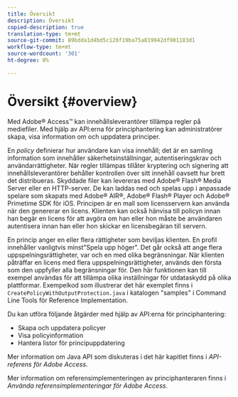 ```yaml
---
title: Översikt
description: Översikt
copied-description: true
translation-type: tm+mt
source-git-commit: 89bdda1d4bd5c126f19ba75a819942df901183d1
workflow-type: tm+mt
source-wordcount: '301'
ht-degree: 0%

---
```



# Översikt {#overview}

Med Adobe® Access™ kan innehållsleverantörer tillämpa regler på mediefiler. Med hjälp av API:erna för principhantering kan administratörer skapa, visa information om och uppdatera principer.

En *policy* definierar hur användare kan visa innehåll; det är en samling information som innehåller säkerhetsinställningar, autentiseringskrav och användarrättigheter. När regler tillämpas tillåter kryptering och signering att innehållsleverantörer behåller kontrollen över sitt innehåll oavsett hur brett det distribueras. Skyddade filer kan levereras med Adobe® Flash® Media Server eller en HTTP-server. De kan laddas ned och spelas upp i anpassade spelare som skapats med Adobe® AIR®, Adobe® Flash® Player och Adobe® Primetime SDK för iOS. Principen är en mall som licensservern kan använda när den genererar en licens. Klienten kan också hänvisa till policyn innan han begär en licens för att avgöra om han eller hon måste be användaren autentisera innan han eller hon skickar en licensbegäran till servern.

En princip anger en eller flera rättigheter som beviljas klienten. En profil innehåller vanligtvis minst&quot;Spela upp höger&quot;. Det går också att ange flera uppspelningsrättigheter, var och en med olika begränsningar. När klienten påträffar en licens med flera uppspelningsrättigheter, används den första som den uppfyller alla begränsningar för. Den här funktionen kan till exempel användas för att tillämpa olika inställningar för utdataskydd på olika plattformar. Exempelkod som illustrerar det här exemplet finns i `CreatePolicyWithOutputProtection.java` i katalogen &quot;samples&quot; i Command Line Tools för Reference Implementation.

Du kan utföra följande åtgärder med hjälp av API:erna för principhantering:

* Skapa och uppdatera policyer
* Visa policyinformation
* Hantera listor för principuppdatering

Mer information om Java API som diskuteras i det här kapitlet finns i *API-referens för Adobe Access*.

Mer information om referensimplementeringen av principhanteraren finns i *Använda referensimplementeringar för Adobe Access*.
